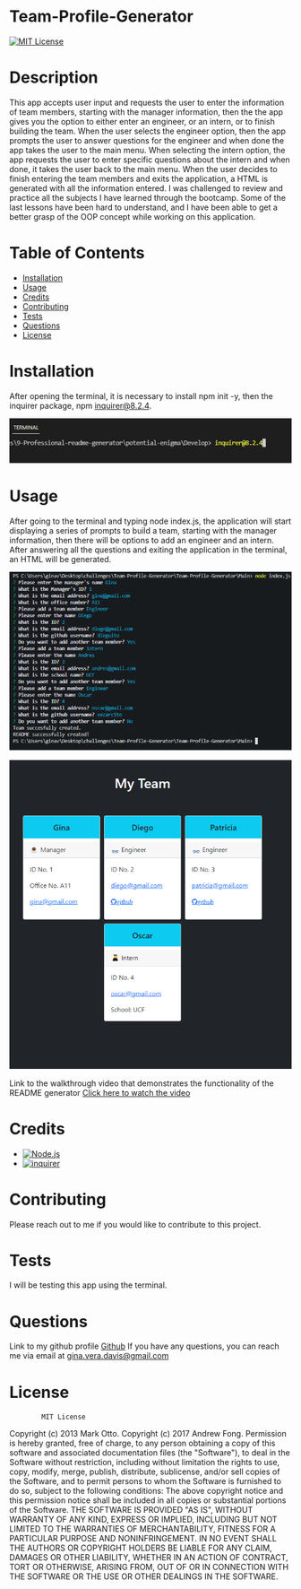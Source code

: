 # Team-Profile-Generator
[![MIT License](https://img.shields.io/badge/-MIT%20License-brightgreen)](https://www.mit.edu/~amini/LICENSE.md)

# Description

This app accepts user input and requests the user to enter the information of team members, starting with the manager information, then the the app gives you the option to either enter an engineer, or an intern, or to finish building the team. When the user selects the engineer option, then the app prompts the user to answer questions for the engineer and when done the app takes the user to the main menu. When selecting the intern option, the app requests the user to enter specific questions about the intern and when done, it takes the user back to the main menu. When the user decides to finish entering the team members and exits the application, a HTML is generated with all the information entered. I was challenged to review and practice all the subjects I have learned through the bootcamp. Some of the last lessons have been hard to understand, and I have been able to get a better grasp of the OOP concept while working on this application.



# Table of Contents

- [Installation](#installation)
- [Usage](#usage)
- [Credits](#credits)
- [Contributing](#contributing)
- [Tests](#tests)
- [Questions](#questions)
- [License](#license)



# Installation
After opening the terminal, it is necessary to install npm init -y, then the inquirer package, npm inquirer@8.2.4.

![alt text](Main/assets/images/inquirer-screenshot.png)



# Usage

After going to the terminal and typing node index.js, the application will start displaying a series of prompts to build a team, starting with the manager information, then there will be options to add an engineer and an intern. After answering all the questions and exiting the application in the terminal, an HTML will be generated.

![alt text](Main/assets/images/visualization.png)

![alt text](Main/assets/images/Final-product.png)

Link to the walkthrough video that demonstrates the functionality of the README generator [Click here to watch the video](https://drive.google.com/file/d/12mAhDXQSrzLS1OAqkXVvSeBenZvngB3o/view)



# Credits
- [![Node.js](https://img.shields.io/badge/-node.js-blueviolet)](https://nodejs.org/en/)
- [![inquirer](https://img.shields.io/badge/-inquirer-ff69b4)](https://www.npmjs.com/package/inquirer)



# Contributing
Please reach out to me if you would like to contribute to this project.



# Tests
I will be testing this app using the terminal.



# Questions
Link to my github profile [Github](https://github.com/ginitadavis/)
If you have any questions, you can reach me via email at gina.vera.davis@gmail.com



# License

            
            MIT License

Copyright (c) 2013 Mark Otto.
Copyright (c) 2017 Andrew Fong.
Permission is hereby granted, free of charge, to any person obtaining a copy of this software and associated documentation files (the "Software"), to deal in the Software without restriction, including without limitation the rights to use, copy, modify, merge, publish, distribute, sublicense, and/or sell copies of the Software, and to permit persons to whom the Software is furnished to do so, subject to the following conditions:
The above copyright notice and this permission notice shall be included in all copies or substantial portions of the Software.
THE SOFTWARE IS PROVIDED "AS IS", WITHOUT WARRANTY OF ANY KIND, EXPRESS OR IMPLIED, INCLUDING BUT NOT LIMITED TO THE WARRANTIES OF MERCHANTABILITY, FITNESS FOR A PARTICULAR PURPOSE AND NONINFRINGEMENT. IN NO EVENT SHALL THE AUTHORS OR COPYRIGHT HOLDERS BE LIABLE FOR ANY CLAIM, DAMAGES OR OTHER LIABILITY, WHETHER IN AN ACTION OF CONTRACT, TORT OR OTHERWISE, ARISING FROM, OUT OF OR IN CONNECTION WITH THE SOFTWARE OR THE USE OR OTHER DEALINGS IN THE SOFTWARE.



    